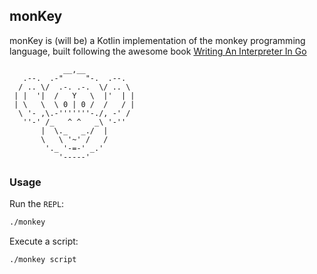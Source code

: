 ## monKey
monKey is (will be) a Kotlin implementation of the monkey programming language, built following the awesome book [Writing An Interpreter In Go](https://interpreterbook.com/)

```
            __,__
   .--.  .-"     "-.  .--.
  / .. \/  .-. .-.  \/ .. \
 | |  '|  /   Y   \  |'  | |
 | \   \  \ 0 | 0 /  /   / |
  \ '- ,\.-'''''''-./, -' /
   ''-' /_   ^ ^   _\ '-''
       |  \._   _./  |
       \   \ '~' /   /
        '._ '-=-' _.'
           '-----'
````

### Usage
Run the `REPL`:
```bash
./monkey
```

Execute a script:
```bash
./monkey script
```